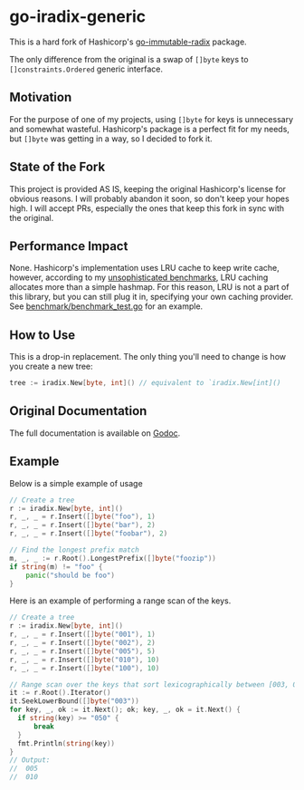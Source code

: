 # go-iradix-generic

This is a hard fork of Hashicorp's [go-immutable-radix](https://github.com/hashicorp/go-immutable-radix) package.

The only difference from the original is a swap of `[]byte` keys to `[]constraints.Ordered` generic interface.

## Motivation

For the purpose of one of my projects, using `[]byte` for keys is unnecessary and somewhat wasteful. Hashicorp's
package is a perfect fit for my needs, but `[]byte` was getting in a way, so I decided to fork it.

## State of the Fork

This project is provided AS IS, keeping the original Hashicorp's license for obvious reasons. I will probably abandon
it soon, so don't keep your hopes high. I will accept PRs, especially the ones that keep this fork in sync with the original.

## Performance Impact

None. Hashicorp's implementation uses LRU cache to keep write cache, however, according to my [unsophisticated benchmarks](benchmark/benchmark_test.go),
LRU caching allocates more than a simple hashmap. For this reason, LRU is not a part of this library, but you can still plug
it in, specifying your own caching provider. See [benchmark/benchmark_test.go](benchmark/benchmark_test.go) for an example.

## How to Use

This is a drop-in replacement. The only thing you'll need to change is how you create a new tree:

```go
tree := iradix.New[byte, int]() // equivalent to `iradix.New[int]()
```

## Original Documentation

The full documentation is available on [Godoc](http://godoc.org/github.com/AnatolyRugalev/go-iradix-generic).

## Example

Below is a simple example of usage

```go
// Create a tree
r := iradix.New[byte, int]()
r, _, _ = r.Insert([]byte("foo"), 1)
r, _, _ = r.Insert([]byte("bar"), 2)
r, _, _ = r.Insert([]byte("foobar"), 2)

// Find the longest prefix match
m, _, _ := r.Root().LongestPrefix([]byte("foozip"))
if string(m) != "foo" {
    panic("should be foo")
}
```

Here is an example of performing a range scan of the keys.

```go
// Create a tree
r := iradix.New[byte, int]()
r, _, _ = r.Insert([]byte("001"), 1)
r, _, _ = r.Insert([]byte("002"), 2)
r, _, _ = r.Insert([]byte("005"), 5)
r, _, _ = r.Insert([]byte("010"), 10)
r, _, _ = r.Insert([]byte("100"), 10)

// Range scan over the keys that sort lexicographically between [003, 050)
it := r.Root().Iterator()
it.SeekLowerBound([]byte("003"))
for key, _, ok := it.Next(); ok; key, _, ok = it.Next() {
  if string(key) >= "050" {
      break
  }
  fmt.Println(string(key))
}
// Output:
//  005
//  010
```

